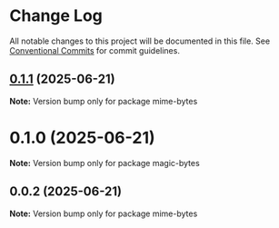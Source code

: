 # Change Log

All notable changes to this project will be documented in this file.
See [Conventional Commits](https://conventionalcommits.org) for commit guidelines.

## [0.1.1](https://github.com/launchql/launchql/compare/mime-bytes@0.0.2...mime-bytes@0.1.1) (2025-06-21)

**Note:** Version bump only for package mime-bytes





# 0.1.0 (2025-06-21)

**Note:** Version bump only for package magic-bytes





## 0.0.2 (2025-06-21)

**Note:** Version bump only for package mime-bytes
